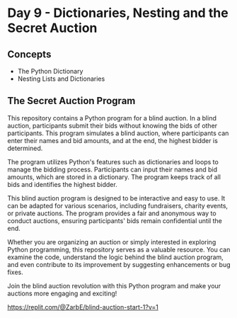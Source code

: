 # Day 9 - Dictionaries, Nesting and the Secret Auction

## Concepts

- The Python Dictionary
- Nesting Lists and Dictionaries

## The Secret Auction Program

This repository contains a Python program for a blind auction. In a blind auction, participants submit their bids without knowing the bids of other participants. This program simulates a blind auction, where participants can enter their names and bid amounts, and at the end, the highest bidder is determined.

The program utilizes Python's features such as dictionaries and loops to manage the bidding process. Participants can input their names and bid amounts, which are stored in a dictionary. The program keeps track of all bids and identifies the highest bidder.

This blind auction program is designed to be interactive and easy to use. It can be adapted for various scenarios, including fundraisers, charity events, or private auctions. The program provides a fair and anonymous way to conduct auctions, ensuring participants' bids remain confidential until the end.

Whether you are organizing an auction or simply interested in exploring Python programming, this repository serves as a valuable resource. You can examine the code, understand the logic behind the blind auction program, and even contribute to its improvement by suggesting enhancements or bug fixes.

Join the blind auction revolution with this Python program and make your auctions more engaging and exciting!

https://replit.com/@ZarbE/blind-auction-start-1?v=1
